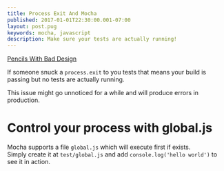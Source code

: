 ```yaml
---
title: Process Exit And Mocha
published: 2017-01-01T22:30:00.001-07:00
layout: post.pug
keywords: mocha, javascript
description: Make sure your tests are actually running!
---
```


[Pencils With Bad Design](/images/test-failure.jpg)

If someone snuck a `process.exit` to you tests that means your build is passing but no tests are actually running.

This issue might go unnoticed for a while and will produce errors in production.

# Control your process with global.js

Mocha supports a file `global.js` which will execute first if exists.   
Simply create it at `test/global.js` and add `console.log('hello world')` to see it in action.
